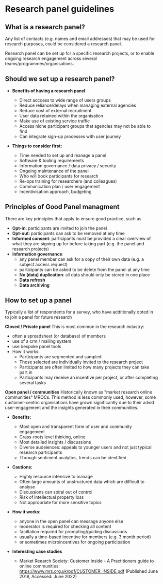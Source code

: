 # Research panel guidelines

## What is a research panel?

Any list of contacts (e.g. names and email addresses) that may be used for research purposes, could be considered a research panel.

Research panel can be set up for a specific research projects, or to enable ongoing research engagement across several teams/programmes/organisations.

## Should we set up a research panel?

- **Benefits of having a research panel**
  - Direct acccess to wide range of users groups
  - Reduce reliance/delays when managing external agencies
  - Reduce cost of external recruitment
  - User data retained within the organisation
  - Make use of existing service traffic
  - Access niche participant groups that agencies may not be able to find
  - Can integrate sign-up processes with user journey

- **Things to consider first:**
  - Time needed to set up and manage a panel
  - Software & tooling requirements
  - Information governance / data privacy / security
  - Ongoing maintenance of the panel
  - Who will book participants for research
  - Re-ops training for researchers (and colleagues)
  - Communication plan / user engagement
  - Incentivisation approach, budgeting
  
## Principles of Good Panel managment

There are key principles that apply to ensure good practice, such as

- **Opt-in**: participants are invited to join the panel
- **Opt-out**: participants can ask to be removed at any time
- **Informed consent**: participants must be provided a clear overview of what they are signing up for before taking part (e.g. the panel and research projects)
- **Information governance**:
  - any panel member can ask for a copy of their own data (e.g. a subject access request)
  - participants can be asked to be delete from the panel at any time
  - **No (data) duplication**: all data should only be stored in one place
  - **Data refresh**
  - **Data archiving**

## How to set up a panel

Typically a list of respondents for a survey, who have additionally opted in to join a panel for future research

**Closed / Private panel**
This is most common in the research industry:
- often a spreadsheet (or database) of members
- use of a crm / mailing system
- use bespoke panel tools
- How it works:
  - Participants are segmented and sampled
  - Those selected are individually invited to the research project
  - Participants are often limited to how many projects they can take part in
  - Participants may receive an incentive per project, or after completing several tasks

**Open panel / communities**
Historically known as "market research online communities" MROCs. This method is less commonly used, however, some customer-centric organisations have grown significantly due to their advid user-engagement and the insights generated in their communities.

- **Benefits:**
  - Most open and transparent form of user and community engagement
  - Grass-roots level thinking, online
  - Most detailed insights / discussions
  - Diverse audeiences: appeals to younger users and not just typical research participants
  - Through sentiment analytics, trends can be identified
  
- **Cautions:**
  - Highly resource intensive to manage
  - Often large amounts of unstructured data which are difficult to analyse
  - Discussions can spiral out of control
  - Risk of intellectual property loss
  - Not appropriate for more sensitive topics

- **How it works:**
  - anyone in the open panel can message anyone else
  - moderator is required for checking all content
  - faciltation required for prompting/guiding discussions
  - usually a time-based incentive for members (e.g. 3 month period)
  - or sometimes microincentives for ongoing participation

- **Interesting case studies**
  - Market Reearch Society: Customer Inside - A Practitioners guide to online communities: https://www.mrs.org.uk/pdf/CUSTOMER_INSIDE.pdf (Published June 2018, Accessed: June 2022)